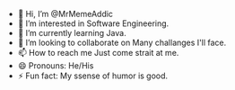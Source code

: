 - 👋 Hi, I’m @MrMemeAddic
- 👀 I’m interested in Software Engineering.
- 🌱 I’m currently learning Java.
- 💞️ I’m looking to collaborate on Many challanges I'll face.
- 📫 How to reach me Just come strait at me.
- 😄 Pronouns: He/His
- ⚡ Fun fact: My ssense of humor is good.

<!---
MrMemeAddic/MrMemeAddic is a ✨ special ✨ repository because its `README.md` (this file) appears on your GitHub profile.
You can click the Preview link to take a look at your changes.
--->
